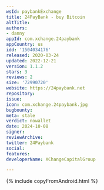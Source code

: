 ```yaml
---
wsId: paybankExchange
title: 24PayBank - buy Bitcoin
altTitle: 
authors:
- danny
appId: com.xchange.24paybank
appCountry: us
idd: '1504034176'
released: 2020-03-24
updated: 2022-12-21
version: 1.1.2
stars: 3
reviews: 2
size: '72990720'
website: https://24paybank.net
repository: 
issue: 
icon: com.xchange.24paybank.jpg
bugbounty: 
meta: stale
verdict: nowallet
date: 2024-10-08
signer: 
reviewArchive: 
twitter: 24Paybank
social: 
features: 
developerName: XChangeCapitalGroup

---
```


{% include copyFromAndroid.html %}

